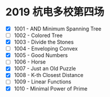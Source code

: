 # 2019 杭电多校第四场

- [x] 1001 - AND Minimum Spanning Tree
- [ ] 1002 - Colored Tree
- [x] 1003 - Divide the Stones
- [ ] 1004 - Enveloping Convex
- [x] 1005 - Good Numbers
- [ ] 1006 - Horse
- [x] 1007 - Just an Old Puzzle
- [x] 1008 - K-th Closest Distance
- [ ] 1009 - Linear Functions
- [x] 1010 - Minimal Power of Prime
